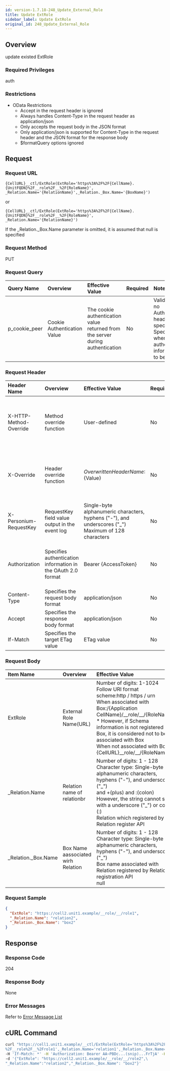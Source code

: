 ```yaml
---
id: version-1.7.18-248_Update_External_Role
title: Update ExtRole
sidebar_label: Update ExtRole
original_id: 248_Update_External_Role
---
```


## Overview

update existed ExtRole

### Required Privileges

auth

### Restrictions

* OData Restrictions
    * Accept in the request header is ignored
    * Always handles Content-Type in the request header as application/json
    * Only accepts the request body in the JSON format
    * Only application/json is supported for Content-Type in the request header and the JSON format for the response body
    * $formatQuery options ignored



## Request

### Request URL

```
{CellURL}__ctl/ExtRole(ExtRole='https%3A%2F%2F{CellName}.{UnitFQDN}%2F__role%2F__%2F{RoleName}',
_Relation.Name='{RelationName}',_Relation._Box.Name='{BoxName}')
```

or

```
{CellURL}__ctl/ExtRole(ExtRole='https%3A%2F%2F{CellName}.{UnitFQDN}%2F__role%2F__%2F{RoleName}',
_Relation.Name='{RelationName}')
```

If the \_Relation.\_Box.Name parameter is omitted, it is assumed that null is specified

### Request Method

PUT

### Request Query

|Query Name|Overview|Effective Value|Required|Notes|
|:--|:--|:--|:--|:--|
|p_cookie_peer|Cookie Authentication Value|The cookie authentication value returned from the server during authentication|No|Valid only if no Authorization header specified<br>Specify this when cookie authentication information is to be used|

### Request Header

|Header Name|Overview|Effective Value|Required|Notes|
|:--|:--|:--|:--|:--|
|X-HTTP-Method-Override|Method override function|User-defined|No|If you specify this value when requesting with the POST method, the specified value will be used as a method.|
|X-Override|Header override function|${OverwrittenHeaderName}:${Value}|No|Overwrite normal HTTP header value. To overwrite multiple headers, specify multiple X-Override headers.|
|X-Personium-RequestKey|RequestKey field value output in the event log|Single-byte alphanumeric characters, hyphens ("-"), and underscores ("_")<br>Maximum of 128 characters|No|PCS-${32 character string with UUID} by default|
|Authorization|Specifies authentication information in the OAuth 2.0 format|Bearer {AccessToken}|No|* Authentication tokens are the tokens acquired using the Authentication Token Acquisition API|
|Content-Type|Specifies the request body format|application/json|No|[application/json] by default|
|Accept|Specifies the response body format|application/json|No|[application/json] by default|
|If-Match|Specifies the target ETag value|ETag value|No|[*] by default|

### Request Body

|Item Name|Overview|Effective Value|Required|Notes|
|:--|:--|:--|:--|:--|
|ExtRole|External Role Name(URL)|Number of digits: 1-1024<br>Follow URI format<br>scheme:http / https / urn<br>When associated with Box:/{Application CellName}/\_\_role/\_\_/{RoleName}<br>* However, if Schema information is not registered in Box, it is considered not to be associated with Box<br>When not associated with Box:{CellURL}\_\_role/\_\_/{RoleName}|Yes||
|_Relation.Name|Relation name of relationbr|Number of digits: 1 - 128<br>Character type: Single-byte alphanumeric characters, hyphens ("-"), and underscores ("\_")<br> and +(plus) and :(colon)<br>However, the string cannot start with a underscore ("\_") or colon (:)<br>Relation which registered by Relation register API|Yes||
|_Relation._Box.Name|Box Name aassociated wirh Relation|Number of digits: 1 - 128<br>Character type: Single-byte alphanumeric characters, hyphens ("-"), and underscores ("_")<br>Box name associated with Relation registered by Relation registration API<br>null|No||

### Request Sample

```JSON
{
  "ExtRole": "https://cell2.unit1.example/__role/__/role1",
  "_Relation.Name": "relation2",
  "_Relation._Box.Name": "box2"  
}
```


## Response

### Response Code

204

### Response Body

None

### Error Messages

Refer to [Error Message List](004_Error_Messages.md)

## cURL Command

```sh
curl "https://cell1.unit1.example/__ctl/ExtRole(ExtRole='https%3A%2F%2Fcell2.unit1.example\
%2F__role%2F__%2Frole1',_Relation.Name='relation1',_Relation._Box.Name='box1')" -X PUT -i \
-H 'If-Match: *' -H 'Authorization: Bearer AA~PBDc...(snip)...FrTjA' -H 'Accept: application/json' \
-d '{"ExtRole": "https://cell2.unit1.example/__role/__/role2",\
"_Relation.Name":"relation2","_Relation._Box.Name": "box2"}'
```


